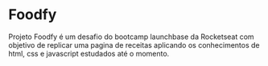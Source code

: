 # Foodfy
Projeto Foodfy é um desafio do bootcamp launchbase da Rocketseat com objetivo de replicar uma pagina de receitas 
aplicando os conhecimentos de html, css e javascript estudados até o momento.

